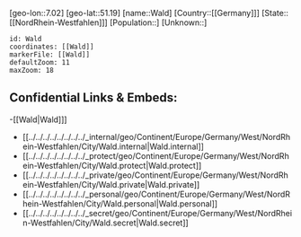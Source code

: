 ﻿---
location: [51.19,7.02]
mapzoom: [7,12] 
mapmarker: city 
type: City
tags:
- geo/City


SpocWebEntityId: 35398
isDeleted: false
confidential: public

---
[geo-lon::7.02]
[geo-lat::51.19]
[name::Wald]
[Country::[[Germany]]]
[State::[[NordRhein-Westfahlen]]]
[Population::]
[Unknown::]


```leaflet
id: Wald
coordinates: [[Wald]]
markerFile: [[Wald]]
defaultZoom: 11 
maxZoom: 18
```


## Confidential Links & Embeds: 
-[[Wald|Wald]]] 
- [[../../../../../../../../_internal/geo/Continent/Europe/Germany/West/NordRhein-Westfahlen/City/Wald.internal|Wald.internal]] 
- [[../../../../../../../../_protect/geo/Continent/Europe/Germany/West/NordRhein-Westfahlen/City/Wald.protect|Wald.protect]] 
- [[../../../../../../../../_private/geo/Continent/Europe/Germany/West/NordRhein-Westfahlen/City/Wald.private|Wald.private]] 
- [[../../../../../../../../_personal/geo/Continent/Europe/Germany/West/NordRhein-Westfahlen/City/Wald.personal|Wald.personal]] 
- [[../../../../../../../../_secret/geo/Continent/Europe/Germany/West/NordRhein-Westfahlen/City/Wald.secret|Wald.secret]] 
